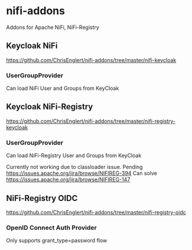 # nifi-addons
Addons for Apache NiFi, NiFi-Registry


## Keycloak NiFi

https://github.com/ChrisEnglert/nifi-addons/tree/master/nifi-keycloak

### UserGroupProvider

Can load NiFi User and Groups from KeyCloak

## Keycloak NiFi-Registry

https://github.com/ChrisEnglert/nifi-addons/tree/master/nifi-registry-keycloak

### UserGroupProvider
Can load NiFi-Registry User and Groups from KeyCloak

Currently not working due to classloader issue.
Pending https://issues.apache.org/jira/browse/NIFIREG-394
Can solve https://issues.apache.org/jira/browse/NIFIREG-147

## NiFi-Registry OIDC

https://github.com/ChrisEnglert/nifi-addons/tree/master/nifi-registry-oidc

### OpenID Connect Auth Provider
Only supports grant_type=password flow
